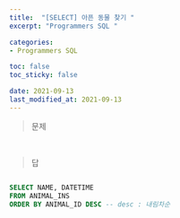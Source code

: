 ```yaml
---
title:  "[SELECT] 아픈 동물 찾기 "
excerpt: "Programmers SQL "

categories:
- Programmers SQL

toc: false
toc_sticky: false

date: 2021-09-13
last_modified_at: 2021-09-13
---
```


> 문제


<br>

> 답

```sql

SELECT NAME, DATETIME 
FROM ANIMAL_INS
ORDER BY ANIMAL_ID DESC -- desc : 내림차순

```